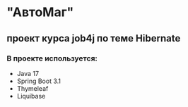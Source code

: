 # "АвтоМаг"
## проект курса job4j по теме Hibernate

### В проекте используется:
* Java 17
* Spring Boot 3.1
* Thymeleaf
* Liquibase
